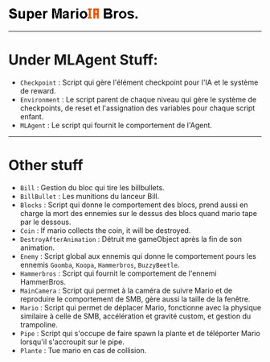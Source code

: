 ![Mario](/Docs/Images/Super_MarioIA_Bros.png)
***
# Under MLAgent Stuff:
* `Checkpoint` : Script qui gère l'élément checkpoint pour l'IA et le système de reward.
* `Environment` : Le script parent de chaque niveau qui gère le système de checkpoints, de reset et l'assignation des variables pour chaque script enfant.
* `MLAgent` : Le script qui fournit le comportement de l'Agent.

***
# Other stuff
* `Bill` : Gestion du bloc qui tire les billbullets.
* `BillBullet` : Les munitions du lanceur Bill.
* `Blocks` : Script qui donne le comportement des blocs, prend aussi en charge la mort des ennemies sur le dessus des blocs quand mario tape par le dessous.
* `Coin` : If mario collects the coin, it will be destroyed.
* `DestroyAfterAnimation` : Détruit me gameObject après la fin de son animation.
* `Enemy` : Script global aux ennemis qui donne le comportement pours les ennemis `Goomba`, `Koopa`, `Hammerbros`, `BuzzyBeetle`.
* `Hammerbros` : Script qui fournit le comportement de l'ennemi HammerBros.
* `MainCamera` : Script qui permet à la caméra de suivre Mario et de reproduire le comportement de SMB, gère aussi la taille de la fenêtre.
* `Mario` : Script qui permet de déplacer Mario, fonctionne avec la physique similaire à celle de SMB, accélération et gravité custom, et gestion du trampoline.
* `Pipe` : Script qui s'occupe de faire spawn la plante et de téléporter Mario lorsqu'il s'accroupit sur le pipe.
* `Plante` : Tue mario en cas de collision.



